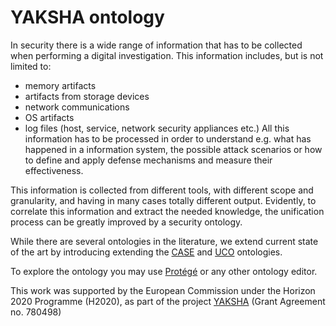 # YAKSHA ontology
In security there is a wide range of information that has to be collected when performing a digital investigation. This information includes, but is not limited to:
* memory artifacts
* artifacts from storage devices
* network communications
* OS artifacts
* log files (host, service, network security appliances etc.)
All this information has to be processed in order to understand e.g. what has happened in a information system, the possible attack scenarios or how to define and apply defense mechanisms and measure their effectiveness.

This information is collected from different tools, with different scope and granularity, and having in many cases totally different output. Evidently, to correlate this information and extract the needed knowledge, the unification process can be greatly improved by a security ontology.

While there are several ontologies in the literature, we extend current state of the art by introducing extending the [CASE](http://legacydirs.umiacs.umd.edu/~oard/desi7/papers/EC.pdf) and [UCO](https://github.com/Ebiquity/Unified-Cybersecurity-Ontology) ontologies.

To explore the ontology you may use [Protégé](https://protege.stanford.edu/) or any other ontology editor.

This work was supported by the European Commission under the Horizon 2020 Programme (H2020), as part of the project [YAKSHA](https://project-yaksha.eu/) (Grant Agreement no. 780498)
